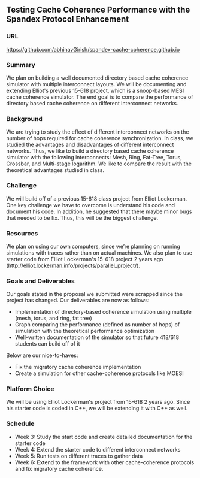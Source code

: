 ## Testing Cache Coherence Performance with the Spandex Protocol Enhancement

### URL

https://github.com/abhinavGirish/spandex-cache-coherence.github.io

### Summary

We plan on building a well documented directory based cache coherence simulator with multiple interconnect layouts. We will be documenting and extending Elliot's previous 15-618 project, which is a snoop-based MESI cache coherence simulator. The end goal is to compare the performance of directory based cache coherence on different interconnect networks.  

### Background

We are trying to study the effect of different interconnect networks on the number of hops required for cache coherence synchronization. In class, we studied the advantages and disadvantages of different interconnect networks. Thus, we like to build a directory based cache coherence simulator with the following interconnects: Mesh, Ring, Fat-Tree, Torus, Crossbar, and Multi-stage logarithm. We like to compare the result with the theoretical advantages studied in class.

### Challenge

We will build off of a previous 15-618 class project from Elliot Lockerman. One key challenge we have to overcome is understand his code and document his code. In addition, he suggested that there maybe minor bugs that needed to be fix. Thus, this will be the biggest challenge. 

### Resources

We plan on using our own computers, since we’re planning on running simulations with traces rather than on actual machines. We also plan to use starter code from Elliot Lockerman's 15-618 project 2 years ago (http://elliot.lockerman.info/projects/parallel_project/).

### Goals and Deliverables

Our goals stated in the proposal we submitted were scrapped since the project has changed. Our deliverables are now as follows:
- Implementation of directory-based coherence simulation using multiple (mesh, torus, and ring, fat tree)
- Graph comparing the performance (defined as number of hops) of simulation with the theoretical performance optimization 
- Well-written documentation of the simulator so that future 418/618 students can build off of it

Below are our nice-to-haves:
- Fix the migratory cache coherence implementation
- Create a simulation for other cache-coherence protocols like MOESI



### Platform Choice

We will be using Elliot Lockerman's project from 15-618 2 years ago. Since his starter code is coded in C++, we will be extending it with C++ as well.

### Schedule


- Week 3:  Study the start code and create detailed documentation for the starter code
- Week 4: Extend the starter code to different interconnect networks
- Week 5: Run tests on different traces to gather data
- Week 6: Extend to the framework with other cache-coherence protocols and fix migratory cache coherence.
